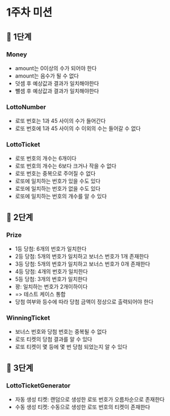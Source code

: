 # 1주차 미션

## 🎲 1단계
### Money
+ amount는 0이상의 수가 되어야 한다
+ amount는 음수가 될 수 없다
+ 덧셈 후 예상값과 결과가 일치해야한다
+ 뺄셈 후 예상값과 결과가 일치해야한다

### LottoNumber
+ 로또 번호는 1과 45 사이의 수가 들어간다
+ 로또 번호에 1과 45 사이의 수 이외의 수는 들어갈 수 없다

### LottoTicket
+ 로또 번호의 개수는 6개이다
+ 로또 번호의 개수는 6보다 크거나 작을 수 없다
+ 로또 번호는 중복으로 주어질 수 없다
+ 로또에 일치하는 번호가 있을 수도 있다
+ 로또에 일치하는 번호가 없을 수도 있다
+ 로또에 일치하는 번호의 개수를 알 수 있다

## 🎲 2단계
### Prize
+ 1등 당첨: 6개의 번호가 일치한다
+ 2등 당첨: 5개의 번호가 일치하고 보너스 번호가 1개 존재한다
+ 3등 당첨: 5개의 번호가 일치하고 보너스 번호가 0개 존재한다
+ 4등 당첨: 4개의 번호가 일치한다
+ 5등 당첨: 3개의 번호가 일치한다
+ 꽝: 일치하는 번호가 2개이하이다
+ => 테스트 케이스 통합
+ 당첨 여부와 등수에 따라 당첨 금액이 정상으로 출력되어야 한다

### WinningTicket
+ 보너스 번호와 당첨 번호는 중복될 수 없다
+ 로또 티켓의 당첨 결과를 알 수 있다
+ 로또 티켓이 몇 등에 몇 번 당첨 되었는지 알 수 있다

## 🎲 3단계
### LottoTicketGenerator
+ 자동 생성 티켓: 랜덤으로 생성한 로또 번호가 오름차순으로 존재한다
+ 수동 생성 티켓: 수동으로 생성한 로또 번호의 티켓이 존재한다